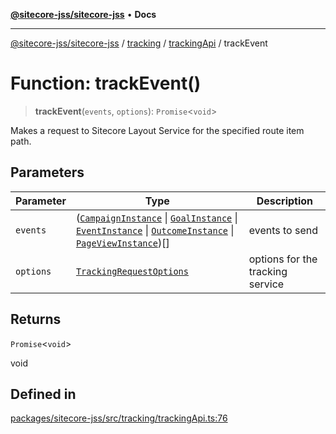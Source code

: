 [**@sitecore-jss/sitecore-jss**](../../../../README.md) • **Docs**

***

[@sitecore-jss/sitecore-jss](../../../../README.md) / [tracking](../../../README.md) / [trackingApi](../README.md) / trackEvent

# Function: trackEvent()

> **trackEvent**(`events`, `options`): `Promise`\<`void`\>

Makes a request to Sitecore Layout Service for the specified route item path.

## Parameters

| Parameter | Type | Description |
| ------ | ------ | ------ |
| `events` | ([`CampaignInstance`](../../../interfaces/CampaignInstance.md) \| [`GoalInstance`](../../../interfaces/GoalInstance.md) \| [`EventInstance`](../../../interfaces/EventInstance.md) \| [`OutcomeInstance`](../../../interfaces/OutcomeInstance.md) \| [`PageViewInstance`](../../../interfaces/PageViewInstance.md))[] | events to send |
| `options` | [`TrackingRequestOptions`](../../../interfaces/TrackingRequestOptions.md) | options for the tracking service |

## Returns

`Promise`\<`void`\>

void

## Defined in

[packages/sitecore-jss/src/tracking/trackingApi.ts:76](https://github.com/Sitecore/jss/blob/963da1fb491567dbff60ccc0ae009ad3bd83ae9b/packages/sitecore-jss/src/tracking/trackingApi.ts#L76)
